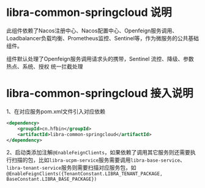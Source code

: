 # libra-common-springcloud 说明
此组件依赖了Nacos注册中心、Nacos配置中心、Openfeign服务调用、Loadbalancer负载均衡、Prometheus监控、Sentinel等，作为微服务的公共基础组件。

组件默认处理了Openfeign服务调用请求头的携带，Sentinel 流控、降级、参数热点、系统、授权 统一拦截处理

# libra-common-springcloud 接入说明
1、在对应服务pom.xml文件引入对应依赖
```xml
<dependency>
    <groupId>cn.hfbin</groupId>
    <artifactId>libra-common-springcloud</artifactId>
</dependency>
```
2、启动类添加注解`@EnableFeignClients`，如果依赖了调用其它服务则还需要执行扫描的包，比如`libra-ucpm-service`服务需要调用`libra-base-service`、`libra-tenant-service`服务则需要扫描对应服务包，如`@EnableFeignClients({TenantConstant.LIBRA_TENANT_PACKAGE, BaseConstant.LIBRA_BASE_PACKAGE})`

